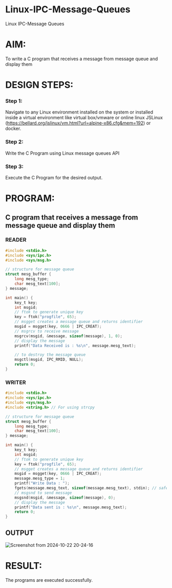 # Linux-IPC-Message-Queues
Linux IPC-Message Queues

# AIM:
To write a C program that receives a message from message queue and display them

# DESIGN STEPS:

### Step 1:

Navigate to any Linux environment installed on the system or installed inside a virtual environment like virtual box/vmware or online linux JSLinux (https://bellard.org/jslinux/vm.html?url=alpine-x86.cfg&mem=192) or docker.

### Step 2:

Write the C Program using Linux message queues API 

### Step 3:

Execute the C Program for the desired output. 

# PROGRAM:

## C program that receives a message from message queue and display them
### READER
```C
#include <stdio.h>
#include <sys/ipc.h>
#include <sys/msg.h>

// structure for message queue
struct mesg_buffer {
    long mesg_type;
    char mesg_text[100];
} message;

int main() {
    key_t key;
    int msgid;
    // ftok to generate unique key
    key = ftok("progfile", 65);
    // msgget creates a message queue and returns identifier
    msgid = msgget(key, 0666 | IPC_CREAT);
    // msgrcv to receive message
    msgrcv(msgid, &message, sizeof(message), 1, 0);
    // display the message
    printf("Data Received is : %s\n", message.mesg_text);

    // to destroy the message queue
    msgctl(msgid, IPC_RMID, NULL);
    return 0;
}

```
### WRITER
```C
#include <stdio.h> 
#include <sys/ipc.h> 
#include <sys/msg.h> 
#include <string.h> // For using strcpy

// structure for message queue 
struct mesg_buffer { 
    long mesg_type; 
    char mesg_text[100]; 
} message; 

int main() { 
    key_t key; 
    int msgid; 
    // ftok to generate unique key 
    key = ftok("progfile", 65); 
    // msgget creates a message queue and returns identifier 
    msgid = msgget(key, 0666 | IPC_CREAT); 
    message.mesg_type = 1; 
    printf("Write Data : "); 
    fgets(message.mesg_text, sizeof(message.mesg_text), stdin); // safer input method
    // msgsnd to send message 
    msgsnd(msgid, &message, sizeof(message), 0); 
    // display the message 
    printf("Data sent is : %s\n", message.mesg_text); 
    return 0; 
}

```



## OUTPUT
![Screenshot from 2024-10-22 20-24-16](https://github.com/user-attachments/assets/3390504d-d25e-42d3-a893-befe760ba8fc)




# RESULT:
The programs are executed successfully.
